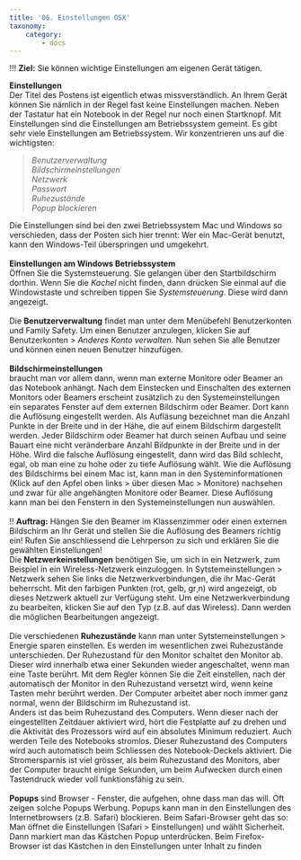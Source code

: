 ```yaml
---
title: '06. Einstellungen OSX'
taxonomy:
    category:
        - docs
---
```


!!! **Ziel:** Sie können wichtige Einstellungen am eigenen Gerät tätigen.

**Einstellungen**<br>
Der Titel des Postens ist eigentlich etwas missverständlich. An Ihrem Gerät können Sie nämlich in der Regel fast keine Einstellungen machen. Neben der Tastatur hat ein Notebook in der Regel nur noch einen Startknopf. Mit Einstellungen sind die Einstellungen am Betriebssystem gemeint. Es gibt sehr viele Einstellungen am Betriebssystem. Wir konzentrieren uns auf die wichtigsten:<br>
>*Benutzerverwaltung*<br>
*Bildschirmeinstellungen*<br>
*Netzwerk*<br>
*Passwort*<br>
*Ruhezustände*<br>
*Popup blockieren*<br>

Die Einstellungen sind bei den zwei Betriebssystem Mac und Windows so verschieden, dass der Posten sich hier trennt: Wer ein Mac-Gerät benutzt, kann den Windows-Teil überspringen und umgekehrt.<br><br>
**Einstellungen am Windows Betriebssystem**<br>
Öffnen Sie die Systemsteuerung. Sie gelangen über den Startbildschirm dorthin. Wenn Sie die *Kachel* nicht finden, dann drücken Sie einmal auf die Windowstaste und schreiben tippen Sie *Systemsteuerung*. Diese wird dann angezeigt.<br><br>
Die **Benutzerverwaltung** findet man unter dem Menübefehl Benutzerkonten und Family Safety. Um einen Benutzer anzulegen, klicken Sie auf Benutzerkonten  *> Anderes Konto verwalten.* Nun sehen Sie alle Benutzer und können einen neuen Benutzer hinzufügen.<br><br>
**Bildschirmeinstellungen**<br> braucht man vor allem dann, wenn man externe Monitore oder Beamer an das Notebook anhängt. Nach dem Einstecken und Einschalten des externen Monitors oder Beamers erscheint zusätzlich zu den Systemeinstellungen ein separates Fenster auf dem externen Bildschirm oder Beamer. Dort kann die Auflösung eingestellt werden. Als Aufläsung bezeichnet man die Anzahl Punkte in der Breite und in der Hähe, die auf einem Bildschirm dargestellt werden. Jeder Bildschirm oder Beamer hat durch seinen Aufbau und seine Bauart eine nicht veränderbare Anzahl Bildpunkte in der Breite und in der Höhe. Wird die falsche Auflösung eingestellt, dann wird das Bild schlecht, egal, ob man eine zu hohe oder zu tiefe Auflösung wählt. Wie die Auflösung des Bildschirms bei einem Mac ist, kann man in den Systeminformationen (Klick auf den Apfel oben links > über diesen Mac > Monitore) nachsehen und zwar für alle angehängten Monitore oder Beamer. Diese Auflösung kann man bei den Fenstern in den Systemeinstellungen nun auswählen.<br><br>
!! **Auftrag:** Hängen Sie den Beamer im Klassenzimmer oder einen externen Bildschirm an Ihr Gerät und stellen Sie die Auflösung des Beamers richtig ein! Rufen Sie anschliessend die Lehrperson zu sich und erklären Sie die gewählten Einstellungen!<br>
Die **Netzwerkeinstellungen** benötigen Sie, um sich in ein Netzwerk, zum Beispiel in ein Wireless-Netzwerk einzuloggen. In Sytstemeinstellungen > Netzwerk sehen Sie links die Netzwerkverbindungen, die ihr Mac-Gerät beherrscht. Mit den farbigen Punkten (rot, gelb, gr¸n) wird angezeigt, ob dieses Netzwerk aktuell zur Verfügung steht. Um eine Netzwerkverbindung zu bearbeiten, klicken Sie auf den Typ (z.B. auf das Wireless). Dann werden die möglichen Bearbeitungen angezeigt.<br><br>
Die verschiedenen **Ruhezustände** kann man unter Sytstemeinstellungen > Energie sparen einstellen. Es werden im wesentlichen zwei Ruhezustände unterschieden. Der Ruhezustand für den Monitor schaltet den Monitor ab. Dieser wird innerhalb etwa einer Sekunden wieder angeschaltet, wenn man eine Taste berührt. Mit dem Regler können Sie die Zeit einstellen, nach der automatisch der Monitor in den Ruhezustand versetzt wird, wenn keine Tasten mehr berührt werden. Der Computer arbeitet aber noch immer ganz normal, wenn der Bildschirm im Ruhezustand ist. <br>
Anders ist das beim Ruhezustand des Computers. Wenn dieser nach der eingestellten Zeitdauer aktiviert wird, hört die Festplatte auf zu drehen und die Aktivität des Prozessors wird auf ein absolutes Minimum reduziert. Auch werden Teile des Notebooks stromlos. Dieser Ruhezustand des Computers wird auch automatisch beim Schliessen des Notebook-Deckels aktiviert. Die Stromersparnis ist viel grösser, als beim Ruhezustand des Monitors, aber der Computer braucht einige Sekunden, um beim Aufwecken durch einen Tastendruck wieder voll funktionsfähig zu sein. <br><br>
**Popups** sind Browser - Fenster, die aufgehen, ohne dass man das will. Oft zeigen solche Popups Werbung. Popups kann man in den Einstellungen des Internetbrowsers (z.B. Safari) blockieren. Beim Safari-Browser geht das so: Man öffnet die Einstellungen (Safari > Einstellungen) und wählt Sicherheit. Dann markiert man das Kästchen Popup unterdrücken. Beim Firefox-Browser ist das Kästchen in den Einstellungen unter Inhalt zu finden<br>

